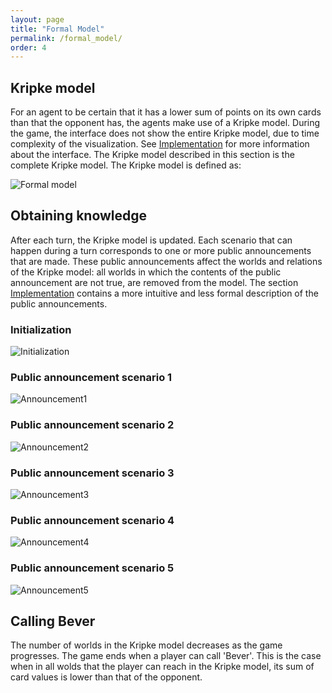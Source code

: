```yaml
---
layout: page
title: "Formal Model"
permalink: /formal_model/
order: 4
---
```

## Kripke model
For an agent to be certain that it has a lower sum of points on its own cards than that the opponent has, the agents 
make use of a Kripke model. During the game, the interface does not show the entire Kripke model, due to time complexity
of the visualization. See [Implementation](implementation.markdown) for more information about the interface. The Kripke 
model described in this section is the complete Kripke model. The Kripke model is defined as: 

![Formal model](/images/formalmodel.png)


## Obtaining knowledge
After each turn, the Kripke model is updated. Each scenario that can happen during a turn corresponds to one or more 
public announcements that are made. These public announcements affect the worlds and relations of the Kripke model: all worlds
in which the contents of the public announcement are not true, are removed from the model. The section [Implementation](implementation.markdown)
contains a more intuitive and less formal description of the public announcements.

### Initialization
![Initialization](/images/Initialization.png)

### Public announcement scenario 1
![Announcement1](/images/announcement1.png)

### Public announcement scenario 2
![Announcement2](/images/announcement2.png)

### Public announcement scenario 3
![Announcement3](/images/announcement3.png)

### Public announcement scenario 4
![Announcement4](/images/announcement4.png)

### Public announcement scenario 5
![Announcement5](/images/announcement5.png)

## Calling Bever
The number of worlds in the Kripke model decreases as the game progresses. The game ends when a player can call 'Bever'. 
This is the case when in all wolds that the player can reach in the Kripke model, its sum of card values is lower
than that of the opponent.